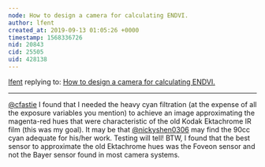 ```yaml
---
node: How to design a camera for calculating ENDVI.
author: lfent
created_at: 2019-09-13 01:05:26 +0000
timestamp: 1568336726
nid: 20843
cid: 25505
uid: 428138
---
```




[lfent](../profile/lfent) replying to: [How to design a camera for calculating ENDVI.](../notes/nickyshen0306/09-12-2019/how-to-design-a-camera-for-calculating-endvi)

----
[@cfastie](/profile/cfastie) 
I found that I needed the heavy cyan filtration (at the expense of all the exposure variables you mention) to achieve an image approximating the magenta-red hues that were characteristic of the old Kodak Ektachrome IR film (this was my goal).  It may be that [@nickyshen0306](/profile/nickyshen0306) may find the 90cc cyan adequate for his/her work. Testing will tell!
BTW, I found that the best sensor to approximate the old Ektachrome hues was the Foveon sensor and not the Bayer sensor found in most camera systems.
